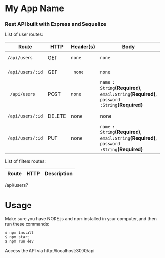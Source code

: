 # My App Name

### Rest API built with Express and Sequelize

List of user routes:

| Route     | HTTP      | Header(s)        | Body       | Description|
| --------- | --------- | -----------------| -----------| -----------|
  `/api/users`| GET | `none `| `none` | Get all the users
   `/api/users/:id` | GET |` none` | `none` | Get a single user
   ` /api/users` | POST | `none` | `name : String`**(Required)**, `email:String`**(Required)**, `password :String`**(Required)** | Create a user
   `/api/users/:id` | DELETE | none | none | Delete a user
   `/api/users/:id` | PUT | none | `name : String`**(Required)**, `email:String`**(Required)**, `password :String`**(Required)** | Update a user with new info
       

List of filters routes:

| Route     | HTTP      | Description|
| --------- | --------- | -----------|
/api/users?




# Usage 
Make sure you have NODE.js and npm installed in your computer, and then run
these commands:


```
$ npm install
$ npm start
$ npm run dev

```

Access the API via http://localhost:3000/api